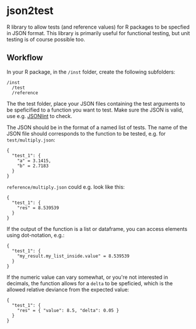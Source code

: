 # json2test

R library to allow tests (and reference values) for R packages to be specfied in JSON format. This library is primarily useful for functional testing, but unit testing is of course possible too.

## Workflow

In your R package, in the `/inst` folder, create the following subfolders:

```
/inst
  /test
  /reference
```

The the test folder, place your JSON files containing the test arguments to be speficified to a function you want to test. Make sure the JSON is valid, use e.g. [JSONlint](http://jsonlint.com/) to check. 

The JSON should be in the format of a named list of tests. The name of the JSON file should corresponds to the function to be tested, e.g. for `test/multiply.json`:

```
{
  "test_1": {
    "a" = 3.1415,
    "b" = 2.7183
  }
}
```

`reference/multiply.json` could e.g. look like this:

```
{
  "test_1": {
    "res" = 8.539539
  }
}
```

If the output of the function is a list or dataframe, you can access elements using dot-notation, e.g.:

```
{
  "test_1": {
    "my_result.my_list_inside.value" = 8.539539
  }
}
```

If the numeric value can vary somewhat, or you're not interested in decimals, the function allows for a `delta` to be speficied, which is the allowed relative deviance from the expected value:

```
{
  "test_1": {
    "res" = { "value": 8.5, "delta": 0.05 }
  }
}
```
